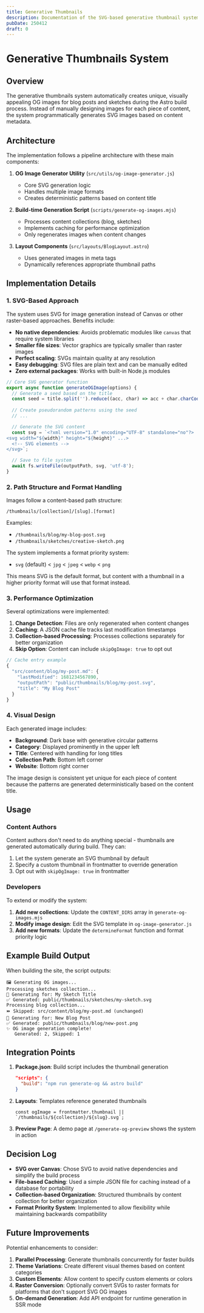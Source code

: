 ```yaml
---
title: Generative Thumbnails
description: Documentation of the SVG-based generative thumbnail system
pubDate: 250412
draft: 0
---
```


# Generative Thumbnails System

## Overview

The generative thumbnails system automatically creates unique, visually appealing OG images for blog posts and sketches during the Astro build process. Instead of manually designing images for each piece of content, the system programmatically generates SVG images based on content metadata.

## Architecture

The implementation follows a pipeline architecture with these main components:

1. **OG Image Generator Utility** (`src/utils/og-image-generator.js`)
   - Core SVG generation logic
   - Handles multiple image formats
   - Creates deterministic patterns based on content title

2. **Build-time Generation Script** (`scripts/generate-og-images.mjs`)
   - Processes content collections (blog, sketches)
   - Implements caching for performance optimization
   - Only regenerates images when content changes

3. **Layout Components** (`src/layouts/BlogLayout.astro`)
   - Uses generated images in meta tags
   - Dynamically references appropriate thumbnail paths

## Implementation Details

### 1. SVG-Based Approach

The system uses SVG for image generation instead of Canvas or other raster-based approaches. Benefits include:

- **No native dependencies**: Avoids problematic modules like `canvas` that require system libraries
- **Smaller file sizes**: Vector graphics are typically smaller than raster images
- **Perfect scaling**: SVGs maintain quality at any resolution
- **Easy debugging**: SVG files are plain text and can be manually edited
- **Zero external packages**: Works with built-in Node.js modules

```javascript
// Core SVG generator function
export async function generateOGImage(options) {
  // Generate a seed based on the title
  const seed = title.split('').reduce((acc, char) => acc + char.charCodeAt(0), 0);
  
  // Create pseudorandom patterns using the seed
  // ...

  // Generate the SVG content
  const svg = `<?xml version="1.0" encoding="UTF-8" standalone="no"?>
<svg width="${width}" height="${height}" ...>
  <!-- SVG elements -->
</svg>`;

  // Save to file system
  await fs.writeFile(outputPath, svg, 'utf-8');
}
```

### 2. Path Structure and Format Handling

Images follow a content-based path structure:

```
/thumbnails/[collection]/[slug].[format]
```

Examples:
- `/thumbnails/blog/my-blog-post.svg`
- `/thumbnails/sketches/creative-sketch.png`

The system implements a format priority system:
- `svg` (default) < `jpg` < `jpeg` < `webp` < `png`

This means SVG is the default format, but content with a thumbnail in a higher priority format will use that format instead.

### 3. Performance Optimization

Several optimizations were implemented:

1. **Change Detection**: Files are only regenerated when content changes
2. **Caching**: A JSON cache file tracks last modification timestamps
3. **Collection-based Processing**: Processes collections separately for better organization
4. **Skip Option**: Content can include `skipOgImage: true` to opt out

```javascript
// Cache entry example
{
  "src/content/blog/my-post.md": {
    "lastModified": 1681234567890,
    "outputPath": "public/thumbnails/blog/my-post.svg",
    "title": "My Blog Post"
  }
}
```

### 4. Visual Design

Each generated image includes:

- **Background**: Dark base with generative circular patterns
- **Category**: Displayed prominently in the upper left
- **Title**: Centered with handling for long titles
- **Collection Path**: Bottom left corner
- **Website**: Bottom right corner

The image design is consistent yet unique for each piece of content because the patterns are generated deterministically based on the content title.

## Usage

### Content Authors

Content authors don't need to do anything special - thumbnails are generated automatically during build. They can:

1. Let the system generate an SVG thumbnail by default
2. Specify a custom thumbnail in frontmatter to override generation
3. Opt out with `skipOgImage: true` in frontmatter

### Developers

To extend or modify the system:

1. **Add new collections**: Update the `CONTENT_DIRS` array in `generate-og-images.mjs`
2. **Modify image design**: Edit the SVG template in `og-image-generator.js`
3. **Add new formats**: Update the `determineFormat` function and format priority logic

## Example Build Output

When building the site, the script outputs:

```
🖼️ Generating OG images...
Processing sketches collection...
🔄 Generating for: My Sketch Title
✅ Generated: public/thumbnails/sketches/my-sketch.svg
Processing blog collection...
⏩ Skipped: src/content/blog/my-post.md (unchanged)
🔄 Generating for: New Blog Post
✅ Generated: public/thumbnails/blog/new-post.png
✨ OG image generation complete!
   Generated: 2, Skipped: 1
```

## Integration Points

1. **Package.json**: Build script includes the thumbnail generation
   ```json
   "scripts": {
     "build": "npm run generate-og && astro build"
   }
   ```

2. **Layouts**: Templates reference generated thumbnails
   ```astro
   const ogImage = frontmatter.thumbnail || `/thumbnails/${collection}/${slug}.svg`;
   ```

3. **Preview Page**: A demo page at `/generate-og-preview` shows the system in action

## Decision Log

- **SVG over Canvas**: Chose SVG to avoid native dependencies and simplify the build process
- **File-based Caching**: Used a simple JSON file for caching instead of a database for portability
- **Collection-based Organization**: Structured thumbnails by content collection for better organization
- **Format Priority System**: Implemented to allow flexibility while maintaining backwards compatibility

## Future Improvements

Potential enhancements to consider:

1. **Parallel Processing**: Generate thumbnails concurrently for faster builds
2. **Theme Variations**: Create different visual themes based on content categories
3. **Custom Elements**: Allow content to specify custom elements or colors
4. **Raster Conversion**: Optionally convert SVGs to raster formats for platforms that don't support SVG OG images
5. **On-demand Generation**: Add API endpoint for runtime generation in SSR mode